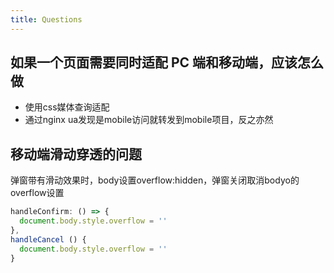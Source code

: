 ```yaml
---
title: Questions
---
```


## 如果一个页面需要同时适配 PC 端和移动端，应该怎么做

* 使用css媒体查询适配
* 通过nginx ua发现是mobile访问就转发到mobile项目，反之亦然

## 移动端滑动穿透的问题

弹窗带有滑动效果时，body设置overflow:hidden，弹窗关闭取消bodyo的overflow设置

``` js
handleConfirm: () => {
  document.body.style.overflow = ''
},
handleCancel () {
  document.body.style.overflow = ''
}
```